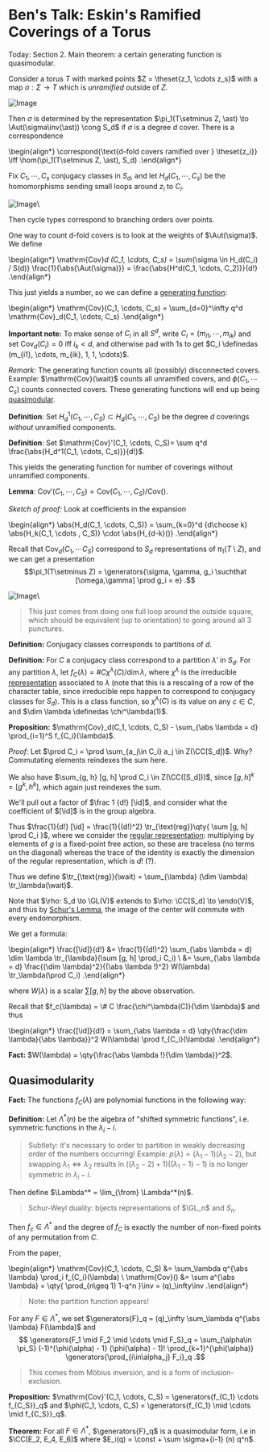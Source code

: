 # Ben's Talk: Eskin's Ramified Coverings of a Torus

Today: Section 2.
Main theorem: a certain generating function is quasimodular.

Consider a torus $T$ with marked points $Z = \theset{z_1, \cdots z_s}$ with a map $\sigma: \Sigma \to T$ which is *unramified* outside of $Z$.

![Image](figures/2020-01-30-14:04.png)

Then $\sigma$ is determined by the representation $\pi_1(T\setminus Z, \ast) \to \Aut(\sigma\inv(\ast)) \cong S_d$ if $\sigma$ is a degree $d$ cover.
There is a correspondence

\begin{align*}
\correspond{\text{d-fold covers ramified over } \theset{z_i}} 
\iff
\hom(\pi_1(T\setminus Z, \ast), S_d)
.\end{align*}

Fix $C_1, \cdots, C_s$ conjugacy classes in $S_d$, and let $H_d(C_1, \cdots, C_s)$ be the homomorphisms sending small loops around $z_i$ to $C_i$.

![Image](figures/2020-01-30-14:09.png)\

Then cycle types correspond to branching orders over points.

One way to count d-fold covers is to look at the weights of $\Aut(\sigma)$.
We define

\begin{align*}
\mathrm{Cov}_d (C_1, \cdots, C_s) = \sum_{\sigma \in H_d(C_i) / S(d)} \frac{1}{\abs{\Aut(\sigma)}} = \frac{\abs{H^d(C_1, \cdots, C_2)}}{d!}
.\end{align*}

This just yields a number, so we can define a [generating function](generating%20function):

\begin{align*}
\mathrm{Cov}(C_1, \cdots, C_s) = \sum_{d=0}^\infty q^d \mathrm{Cov}_d(C_1, \cdots, C_s)
.\end{align*}

**Important note:**
To make sense of $C_i$ in all $S^d$, write $C_i = (m_{i1}, \cdots , m_{ik})$ and set $\mathrm{Cov}_d(C_i) = 0$ iff $i_k < d$, and otherwise pad with 1s to get $C_i \definedas (m_{i1}, \cdots, m_{ik}, 1, 1, \cdots)$.

*Remark:*
The generating function counts all (possibly) disconnected covers.
Example: $\mathrm{Cov}(\wait)$ counts all unramified covers, and $\phi(C_1, \cdots C_s)$ counts connected covers.
These generating functions will end up being [quasimodular](quasimodular).

**Definition**:
Set $H_d^1(C_1, \cdots, C_S) \subset H_d(C_1, \cdots, C_S)$ be the degree $d$ coverings *without* unramified components.

**Definition**:
Set $\mathrm{Cov}'(C_1, \cdots, C_S)= \sum q^d \frac{\abs{H_d^1(C_1, \cdots, C_s)}}{d!}$.

This yields the generating function for number of coverings without unramified components.

**Lemma**:
$\mathrm{Cov}' (C_1, \cdots, C_S) = \mathrm{Cov}(C_1, \cdots, C_S) / \mathrm{Cov}()$.

*Sketch of proof:*
Look at coefficients in the expansion

\begin{align*}
\abs{H_d(C_1, \cdots, C_S)} = \sum_{k=0}^d {d\choose k} \abs{H_k(C_1, \cdots , C_S)} \cdot \abs{H_{d-k}()}
.\end{align*}

Recall that $\mathrm{Cov}_d(C_1, \cdots C_S)$ correspond to $S_d$ representations of $\pi_1(T\setminus Z)$, and we can get a presentation 
$$\pi_1(T\setminus Z) = \generators{\sigma, \gamma, g_i \suchthat [\omega,\gamma] \prod g_i = e}
.$$

![Image](figures/2020-01-30-14:33.png)\

> This just comes from doing one full loop around the outside square, which should be equivalent (up to orientation) to going around all 3 punctures.

**Definition:**
Conjugacy classes corresponds to partitions of $d$.

**Definition:**
For $C$ a conjugacy class correspond to a partition $\lambda'$ in $S_d$. 
For any partition $\lambda$, let $f_C(\lambda) = \# C \chi^\lambda(C) / \dim \lambda$, where $\chi^\lambda$ is the irreducible [representation](Unsorted/Representation%20theory.md) associated to $\lambda$ (note that this is a rescaling of a row of the character table, since irreducible reps happen to correspond to conjugacy classes for $S_d$).
This is a class function, so $\chi^\lambda(C)$ is its value on any $c\in C$, and $\dim \lambda \definedas \chi^\lambda(1)$.

**Proposition:**
$\mathrm{Cov}_d(C_1, \cdots, C_S) - \sum_{\abs \lambda = d} \prod_{i=1}^S f_{C_i}(\lambda)$.

*Proof:*
Let $\prod C_i = \prod \sum_{a_j\in C_i} a_j \in Z(\CC[S_d])$.
Why? Commutating elements reindexes the sum here.

We also have $\sum_{g, h} [g, h] \prod C_i \in Z(\CC([S_d]))$, since $[g ,h]^k = [g^k, h^k]$, which again just reindexes the sum.

We'll pull out a factor of $\frac 1 {d!} [\id]$, and consider what the coefficient of $[\id]$ is in the group algebra.

Thus $\frac{1}{d!} [\id] = \frac{1}{(d!)^2} \tr_{\text{reg}}\qty{ \sum [g, h] \prod C_i  }$, where we consider the [regular representation](regular%20representation): multiplying by elements of $g$ is a fixed-point free action, so these are traceless (no terms on the diagonal) whereas the trace of the identity is exactly the dimension of the regular representation, which is $d!$ (?).

Thus we define $\tr_{\text{reg}}(\wait) = \sum_{\lambda} (\dim \lambda) \tr_\lambda(\wait)$.

Note that $\rho: S_d \to \GL(V)$ extends to $\rho: \CC[S_d] \to \endo(V)$, and thus by [Schur's Lemma](Schur's%20Lemma), the image of the center will commute with every endomorphism.

We get a formula:

\begin{align*}
\frac{[\id]}{d!} 
&= \frac{1}{(d!)^2} \sum_{\abs \lambda = d} \dim \lambda \tr_{\lambda}(\sum [g, h] \prod_i C_i) \\
&= \sum_{\abs \lambda = d} \frac{(\dim \lambda)^2}{(\abs \lambda !)^2} W(\lambda) \tr_\lambda(\prod C_i)
.\end{align*}

where $W(\lambda)$ is a scalar $\sum [g, h]$ by the above observation.

Recall that $f_c(\lambda) = \# C \frac{\chi^\lambda(C)}{\dim \lambda}$ and thus

\begin{align*}
\frac{[\id]}{d!} = \sum_{\abs \lambda = d} \qty{\frac{\dim \lambda}{\abs \lambda}}^2 W(\lambda) \prod f_{C_i}(\lambda)
.\end{align*}

**Fact:**
$W(\lambda) = \qty{\frac{\abs \lambda !}{\dim \lambda}}^2$.

## Quasimodularity

**Fact:**
The functions $f_C(\lambda)$ are polynomial functions in the following way:

**Definition:**
Let $\Lambda^*(n)$ be the algebra of "shifted symmetric functions", i.e. symmetric functions in the $\lambda_i - i$.

> Subtlety: it's necessary to order to partition in weakly decreasing order of the numbers occurring!
> Example: $p(\lambda) = (\lambda_1 - 1)(\lambda_2 - 2)$, but swapping $\lambda_1 \iff \lambda_2$ results in $((\lambda_2 - 2) + 1)((\lambda_1 - 1) - 1)$ is no longer symmetric in $\lambda_i - i$.

Then define $\Lambda^* = \lim_{\from} \Lambda^*(n)$.

> Schur-Weyl duality: bijects representations of $\GL_n$ and $S_n$.

Then $f_c \in \Lambda^*$ and the degree of $f_C$ is exactly the number of non-fixed points of any permutation from $C$.

From the paper,

\begin{align*}
\mathrm{Cov}(C_1, \cdots, C_S) &= \sum_\lambda q^{\abs \lambda} \prod_i f_{C_i}(\lambda) \\
\mathrm{Cov}() &= \sum a^{\abs \lambda} = \qty{ \prod_{n\geq 1} 1-q^n }\inv = (q)_\infty\inv
.\end{align*}

> Note: the partition function appears!

For any $F\in \Lambda^*$, we set $\generators{F}_q = (q)_\infty \sum_\lambda q^{\abs \lambda} F(\lambda)$ and 
$$
\generators{F_1 \mid F_2 \mid \cdots \mid F_S}_q = \sum_{\alpha\in \pi_S} (-1)^{\phi(\alpha) - 1} (\phi(\alpha) - 1)! \prod_{k=1}^{\phi(\alpha)} \generators{\prod_{i\in\alpha_j} F_i}_q
.$$

> This comes from Möbius inversion, and is a form of inclusion-exclusion.

**Proposition:**
$\mathrm{Cov}'(C_1, \cdots, C_S) = \generators{f_{C_1} \cdots f_{C_S}}_q$ and $\phi(C_1, \cdots, C_S) = \generators{f_{C_1} \mid \cdots \mid f_{C_S}}_q$.

**Theorem:**
For all $F\in \Lambda^*$, $\generators{F}_q$ is a quasimodular form, i.e in $\CC[E_2, E_4, E_6]$ where $E_i(q) = \const + \sum \sigma+{i-1} (n) q^n$.
